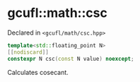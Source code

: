 # gcufl::math::csc
Declared in `<gcufl/math/csc.hpp>`
```cpp
template<std::floating_point N>
[[nodiscard]]
constexpr N csc(const N value) noexcept;
```
Calculates cosecant.
